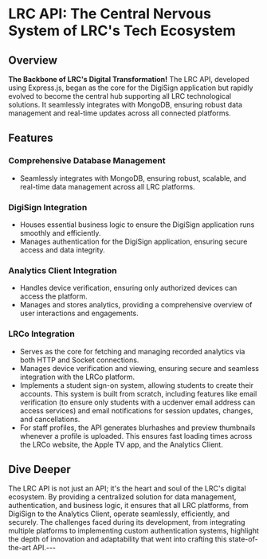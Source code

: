 # LRC API: The Central Nervous System of LRC's Tech Ecosystem

## Overview

**The Backbone of LRC's Digital Transformation!** 
The LRC API, developed using Express.js, began as the core for the DigiSign application but rapidly evolved to become the central hub supporting all LRC technological solutions. It seamlessly integrates with MongoDB, ensuring robust data management and real-time updates across all connected platforms.
## Features
### Comprehensive Database Management
- Seamlessly integrates with MongoDB, ensuring robust, scalable, and real-time data management across all LRC platforms.
### DigiSign Integration
- Houses essential business logic to ensure the DigiSign application runs smoothly and efficiently.
- Manages authentication for the DigiSign application, ensuring secure access and data integrity.
### Analytics Client Integration
- Handles device verification, ensuring only authorized devices can access the platform.
- Manages and stores analytics, providing a comprehensive overview of user interactions and engagements.
### LRCo Integration
- Serves as the core for fetching and managing recorded analytics via both HTTP and Socket connections.
- Manages device verification and viewing, ensuring secure and seamless integration with the LRCo platform.
- Implements a student sign-on system, allowing students to create their accounts. This system is built from scratch, including features like email verification (to ensure only students with a ucdenver email address can access services) and email notifications for session updates, changes, and cancellations.
- For staff profiles, the API generates blurhashes and preview thumbnails whenever a profile is uploaded. This ensures fast loading times across the LRCo website, the Apple TV app, and the Analytics Client.
## Dive Deeper

The LRC API is not just an API; it's the heart and soul of the LRC's digital ecosystem. By providing a centralized solution for data management, authentication, and business logic, it ensures that all LRC platforms, from DigiSign to the Analytics Client, operate seamlessly, efficiently, and securely. The challenges faced during its development, from integrating multiple platforms to implementing custom authentication systems, highlight the depth of innovation and adaptability that went into crafting this state-of-the-art API.---

